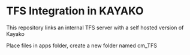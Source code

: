 # TFS Integration in KAYAKO

This repository links an internal TFS server with a self hosted version of Kayako

Place files in apps folder, create a new folder named cm_TFS 
